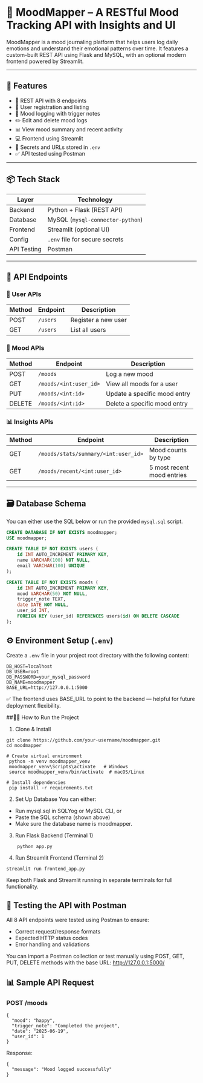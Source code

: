 # 🧠 MoodMapper – A RESTful Mood Tracking API with Insights and UI

MoodMapper is a mood journaling platform that helps users log daily emotions and understand their emotional patterns over time. It features a custom-built REST API using Flask and MySQL, with an optional modern frontend powered by Streamlit.

---

## 🚀 Features

- 🧾 REST API with 8 endpoints
- 👤 User registration and listing
- 📅 Mood logging with trigger notes
- ✏️ Edit and delete mood logs
- 📊 View mood summary and recent activity
- 💻 Frontend using Streamlit
- 🔐 Secrets and URLs stored in `.env`
- ✅ API tested using Postman

---

## 📦 Tech Stack

| Layer        | Technology                    |
|--------------|-------------------------------|
| Backend      | Python + Flask (REST API)     |
| Database     | MySQL (`mysql-connector-python`) |
| Frontend     | Streamlit (optional UI)       |
| Config       | `.env` file for secure secrets |
| API Testing  | Postman                       |

---

## 🔌 API Endpoints

### 👤 User APIs

| Method | Endpoint     | Description        |
|--------|--------------|--------------------|
| POST   | `/users`     | Register a new user |
| GET    | `/users`     | List all users     |

### 📅 Mood APIs

| Method | Endpoint                | Description                     |
|--------|-------------------------|---------------------------------|
| POST   | `/moods`                | Log a new mood                  |
| GET    | `/moods/<int:user_id>`  | View all moods for a user       |
| PUT    | `/moods/<int:id>`       | Update a specific mood entry    |
| DELETE | `/moods/<int:id>`       | Delete a specific mood entry    |

### 📊 Insights APIs

| Method | Endpoint                                  | Description               |
|--------|-------------------------------------------|---------------------------|
| GET    | `/moods/stats/summary/<int:user_id>`      | Mood counts by type       |
| GET    | `/moods/recent/<int:user_id>`             | 5 most recent mood entries|

---

## 🗃️ Database Schema

You can either use the SQL below or run the provided `mysql.sql` script.

```sql
CREATE DATABASE IF NOT EXISTS moodmapper;
USE moodmapper;

CREATE TABLE IF NOT EXISTS users (
    id INT AUTO_INCREMENT PRIMARY KEY,
    name VARCHAR(100) NOT NULL,
    email VARCHAR(100) UNIQUE
);

CREATE TABLE IF NOT EXISTS moods (
    id INT AUTO_INCREMENT PRIMARY KEY,
    mood VARCHAR(50) NOT NULL,
    trigger_note TEXT,
    date DATE NOT NULL,
    user_id INT,
    FOREIGN KEY (user_id) REFERENCES users(id) ON DELETE CASCADE
);

```
## ⚙️ Environment Setup (`.env`)

Create a `.env` file in your project root directory with the following content:

```env
DB_HOST=localhost
DB_USER=root
DB_PASSWORD=your_mysql_password
DB_NAME=moodmapper
BASE_URL=http://127.0.0.1:5000
```
✅ The frontend uses BASE_URL to point to the backend — helpful for future deployment flexibility.

##🧑‍💻 How to Run the Project
1. Clone & Install
```
git clone https://github.com/your-username/moodmapper.git
cd moodmapper

# Create virtual environment
 python -m venv moodmapper_venv
 moodmapper_venv\Scripts\activate   # Windows
 source moodmapper_venv/bin/activate  # macOS/Linux

# Install dependencies
 pip install -r requirements.txt

```
2. Set Up Database
You can either:
- Run mysql.sql in SQLYog or MySQL CLI, or
- Paste the SQL schema (shown above)
- Make sure the database name is moodmapper.


3. Run Flask Backend (Terminal 1)
```
    python app.py
```

4. Run Streamlit Frontend (Terminal 2)
```
streamlit run frontend_app.py
```

 Keep both Flask and Streamlit running in separate terminals for full functionality.

 ## 📮 Testing the API with Postman
 All 8 API endpoints were tested using Postman to ensure:
- Correct request/response formats
- Expected HTTP status codes
- Error handling and validations

You can import a Postman collection or test manually using POST, GET, PUT, DELETE methods with the base URL:
http://127.0.0.1:5000/

## 📊 Sample API Request

### POST /moods
```
{
  "mood": "happy",
  "trigger_note": "Completed the project",
  "date": "2025-06-19",
  "user_id": 1
}

```
Response:
```
{
  "message": "Mood logged successfully"
}

```






